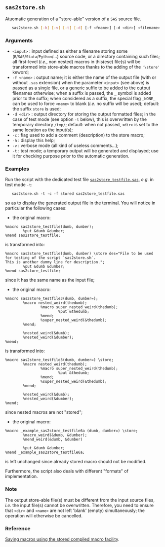 ## `sas2store.sh`

Atuomatic generation of a "store-able" version of a `SAS` source file.

~~~bash
   sas2store.sh [-h] [-v] [-t] [-d] [-f <fname>] [-d <dir>] <filename>
~~~

### Arguments
* `<input>` : input defined as either a filename storing some (`R`/`SAS`/`Stata`/`Python`/…)
 	source code, or a directory containing such files; all first-level (_i.e._, non 
 	nested) macros in this(ese) file(s) will be transformed into store-able macros 
 	thanks to the adding of the `'\store'` keword;
* `-f <name>` : output name; it is either the name of the output file (with or without
	`.sas` extension) when the parameter `<input>` (see above) is passed as a single file,
 	or a generic suffix to be added to the output filenames otherwise; when a suffix 
 	is passed, the `_` symbol is added prior to the suffix; when considered as a suffix,
 	the special flag `_NONE_` can be used to force `<name>` to blank (_i.e._ no suffix will 
 	be used); default: the suffix `store` is used;
* `-d <dir>` : output directory for storing the output formatted files; in the case of 
 	test mode (see option `-t` below), this is overwritten by the temporary directory 
 	`/tmp/`; default: when not passed, `<dir>` is set to the same location as the input(s);
* `-c` : flag used to add a comment (description) to the store macro;
* `-h` : display this help;
* `-v` : verbose mode (all kind of useless comments…);
* `-t` : test mode; a temporary output will be generated and displayed; use it for 
	checking purpose prior to the automatic generation.

### Examples
Run the script with the dedicated test file [
`sas2store_testfile.sas`](https://github.com/gjacopo/bodylanguage/blob/master/handle/tests/sas2store_testfile.sh), 
_e.g._ in test mode `-t`:

~~~
   sas2store.sh -t -c -f stored sas2store_testfile.sas
~~~
so as to display the generated output file in the terminal. You will notice in particular the following cases:
* the original macro:
~~~
%macro sas2store_testfile(dumb, dumber);
        %put &dumb &dumber;
%mend sas2store_testfile;
~~~
is transformed into: 
~~~
%macro sas2store_testfile(dumb, dumber) \store des="File to be used for testing of the script `sas2store.sh`.
This is another dummy line for description.";
        %put &dumb &dumber;
%mend sas2store_testfile;
~~~
since it has the same name as the input file;
* the original macro:
~~~
%macro sas2store_testfile3(dumb, dumber=);
        %macro nested_weird(thedumb);
                %macro super_nested_weird(thedumb);
                        %put &thedumb;
                %mend;
                %super_nested_weird(&thedumb);
        %mend;

        %nested_weird(&dumb);
        %nested_weird(&dumber);
%mend;
~~~
is transformed into: 
~~~
%macro sas2store_testfile3(dumb, dumber=) \store;
        %macro nested_weird(thedumb);
                %macro super_nested_weird(thedumb);
                        %put &thedumb;
                %mend;
                %super_nested_weird(&thedumb);
        %mend;

        %nested_weird(&dumb);
        %nested_weird(&dumber);
%mend;
~~~
since nested macros are not "stored";
* the original macro:
~~~
%macro _example_sas2store_testfile6a (dumb, dumber=) \store;
        %macro_weird(&dumb, &dumber);
        %mend_weird(&dumb, &dumber)

        %put &dumb &dumber;
%mend _example_sas2store_testfile6a;
~~~
is left unchanged since already stored macro should not be modified.

Furthermore, the script also deals with different "formats" of implementation.


### Note
The output store-able file(s) must be different from the input source files, _i.e._
the input file(s) cannot be overwritten. Therefore, you need to ensure that `<dir>`
and `<name>` are not left 'blank' (empty) simultaneously; the operation will otherwise
be cancelled.

### Reference
[Saving macros using the stored compiled macro facility](http://support.sas.com/documentation/cdl/en/mcrolref/61885/HTML/default/viewer.htm#a001328775.htm).
